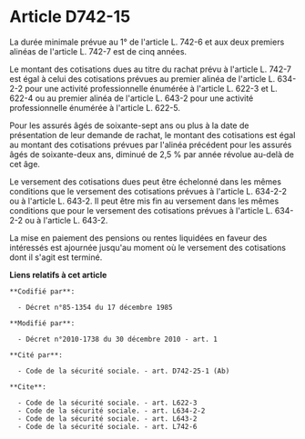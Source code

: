 # Article D742-15

La durée minimale prévue au 1° de l'article L. 742-6 et aux deux premiers alinéas de l'article L. 742-7 est de cinq années. 

Le montant des cotisations dues au titre du rachat prévu à l'article L. 742-7 est égal à celui des cotisations prévues au
premier alinéa de l'article L. 634-2-2 pour une activité professionnelle énumérée à l'article L. 622-3 et L. 622-4 ou au
premier alinéa de l'article L. 643-2 pour une activité professionnelle énumérée à l'article L. 622-5. 

Pour les assurés âgés de soixante-sept ans ou plus à la date de présentation de leur demande de rachat, le montant des
cotisations est égal au montant des cotisations prévues par l'alinéa précédent pour les assurés âgés de soixante-deux ans,
diminué de 2,5 % par année révolue au-delà de cet âge. 

Le versement des cotisations dues peut être échelonné dans les mêmes conditions que le versement des cotisations prévues à
l'article L. 634-2-2 ou à l'article L. 643-2. Il peut être mis fin au versement dans les mêmes conditions que pour le
versement des cotisations prévues à l'article L. 634-2-2 ou à l'article L. 643-2. 

La mise en paiement des pensions ou rentes liquidées en faveur des intéressés est ajournée jusqu'au moment où le versement
des cotisations dont il s'agit est terminé.

**Liens relatifs à cet article**

	**Codifié par**:

	  - Décret n°85-1354 du 17 décembre 1985

	**Modifié par**:

	  - Décret n°2010-1738 du 30 décembre 2010 - art. 1

	**Cité par**:

	  - Code de la sécurité sociale. - art. D742-25-1 (Ab)

	**Cite**:

	  - Code de la sécurité sociale. - art. L622-3
	  - Code de la sécurité sociale. - art. L634-2-2
	  - Code de la sécurité sociale. - art. L643-2
	  - Code de la sécurité sociale. - art. L742-6
